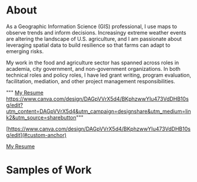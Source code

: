 # About
As a Geographic Information Science (GIS) professional, I use maps to observe trends and inform decisions. Increasingy extreme weather events are altering the landscape of U.S. agriculture, and I am passionate about leveraging spatial data to build resilience so that farms can adapt to emerging risks. 

My work in the food and agriculture sector has spanned across roles in academia, city government, and non-government organizations. In both technical roles and policy roles, I have led grant writing, program evaluation, facilitation, mediation, and other project management responsibilities.

"""
<a href="#" class="button"> My Resume <https://www.canva.com/design/DAGpVVrX5d4/BKphzwwYIu473VdDHB10sg/edit?utm_content=DAGpVVrX5d4&utm_campaign=designshare&utm_medium=link2&utm_source=sharebutton>"""

<a name="My Resume"></a>
[https://www.canva.com/design/DAGpVVrX5d4/BKphzwwYIu473VdDHB10sg/edit](#custom-anchor)



<a href="https://www.canva.com/design/DAGpVVrX5d4/BKphzwwYIu473VdDHB10sg/edit">My Resume</a>

# Samples of Work



#
